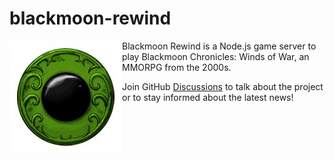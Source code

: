 # blackmoon-rewind
<img align="left" src="/docs/bmc.jpg" alt="[Blackmoon Chronicles Icon">

Blackmoon Rewind is a Node.js game server to play Blackmoon Chronicles: Winds of War, an MMORPG from the 2000s. 

Join GitHub [Discussions](https://github.com/jeanbmar/blackmoon-rewind/discussions) to talk about the project or to stay informed about the latest news!
